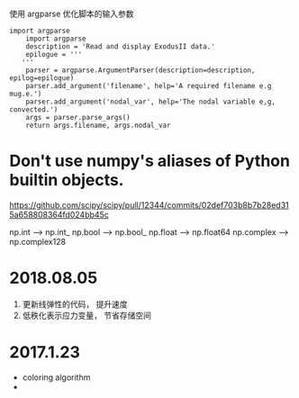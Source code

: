 

#

使用 argparse 优化脚本的输入参数 

```
import argparse
    import argparse
    description = 'Read and display ExodusII data.'
    epilogue = '''
   '''
    parser = argparse.ArgumentParser(description=description, epilog=epilogue)
    parser.add_argument('filename', help='A required filename e.g mug.e.')
    parser.add_argument('nodal_var', help='The nodal variable e,g, convected.')
    args = parser.parse_args()
    return args.filename, args.nodal_var
```
# Don't use numpy's aliases of Python builtin objects. 
https://github.com/scipy/scipy/pull/12344/commits/02def703b8b7b28ed315a658808364fd024bb45c

np.int --> np.int_
np.bool --> np.bool_
np.float --> np.float64
np.complex --> np.complex128

# 2018.08.05

1. 更新线弹性的代码， 提升速度
2. 低秩化表示应力变量， 节省存储空间

# 2017.1.23

* coloring algorithm 
*

